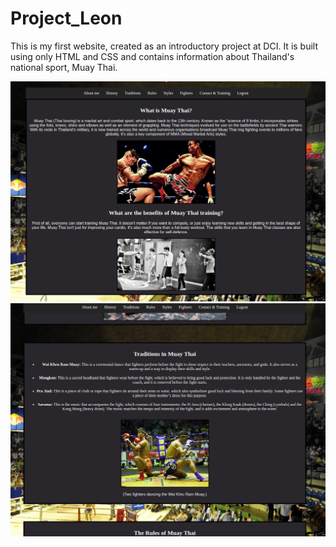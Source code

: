 # Project_Leon 

This is my first website, created as an introductory project at DCI. It is built using only HTML and CSS and contains information about Thailand's national sport, Muay Thai.


![picture](screenshot_3.png)
![picture](screenshot_2.png)
